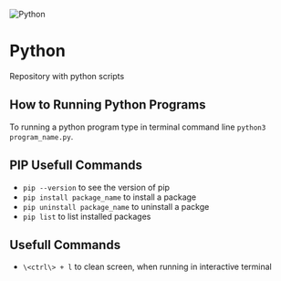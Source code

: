 ![Python](https://github.com/ElmarUhl/Python/assets/157088447/ae19807c-0dce-4f54-ae3e-55e8bd4c1ce3)

# Python

Repository with python scripts

## How to Running Python Programs

To running a python program type in terminal command line ```python3 program_name.py```.

## PIP Usefull Commands

- ```pip --version``` to see the version of pip
- ```pip install package_name``` to install a package
- ```pip uninstall package_name``` to uninstall a packge
- ```pip list``` to list installed packages

## Usefull Commands

- ```\<ctrl\> + l``` to clean screen, when running in interactive terminal
